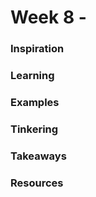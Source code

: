 # Week 8 - 

### Inspiration

### Learning

### Examples

### Tinkering

### Takeaways 

### Resources